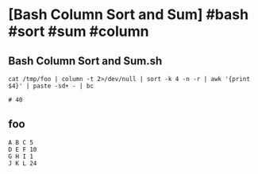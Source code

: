# [Bash Column Sort and Sum] #bash #sort #sum #column

## Bash Column Sort and Sum.sh

```shell
cat /tmp/foo | column -t 2>/dev/null | sort -k 4 -n -r | awk '{print $4}' | paste -sd+ - | bc

# 40
```

## foo

```text
A B C 5
D E F 10
G H I 1
J K L 24
```


